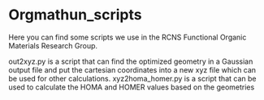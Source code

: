 # Orgmathun_scripts
Here you can find some scripts we use in the RCNS Functional Organic Materials Research Group.

out2xyz.py is a script that can find the optimized geometry in a Gaussian output file and put the cartesian coordinates into a new xyz file which can be used for other calculations.
xyz2homa_homer.py is a script that can be used to calculate the HOMA and HOMER values based on the geometries
